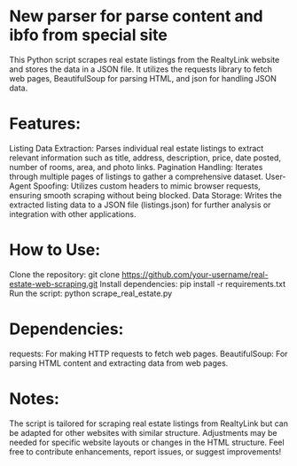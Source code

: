 # New parser for parse content and ibfo from special site
This Python script scrapes real estate listings from the RealtyLink website and stores the data in a JSON file. It utilizes the requests library to fetch web pages, BeautifulSoup for parsing HTML, and json for handling JSON data.
# Features:
Listing Data Extraction: Parses individual real estate listings to extract relevant information such as title, address, description, price, date posted, number of rooms, area, and photo links.
Pagination Handling: Iterates through multiple pages of listings to gather a comprehensive dataset.
User-Agent Spoofing: Utilizes custom headers to mimic browser requests, ensuring smooth scraping without being blocked.
Data Storage: Writes the extracted listing data to a JSON file (listings.json) for further analysis or integration with other applications.
# How to Use:
Clone the repository: git clone https://github.com/your-username/real-estate-web-scraping.git
Install dependencies: pip install -r requirements.txt
Run the script: python scrape_real_estate.py
# Dependencies:
requests: For making HTTP requests to fetch web pages.
BeautifulSoup: For parsing HTML content and extracting data from web pages.
# Notes:
The script is tailored for scraping real estate listings from RealtyLink but can be adapted for other websites with similar structure.
Adjustments may be needed for specific website layouts or changes in the HTML structure.
Feel free to contribute enhancements, report issues, or suggest improvements!
